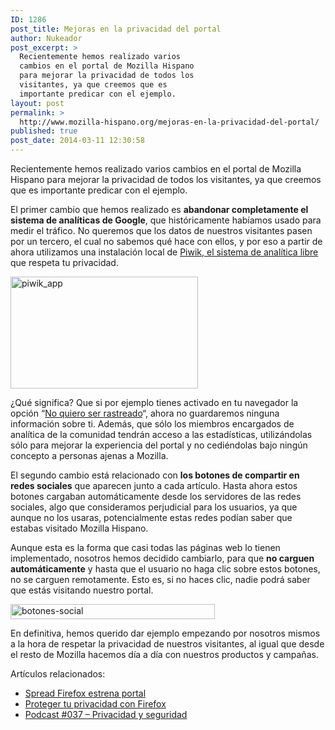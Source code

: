 ```yaml
---
ID: 1286
post_title: Mejoras en la privacidad del portal
author: Nukeador
post_excerpt: >
  Recientemente hemos realizado varios
  cambios en el portal de Mozilla Hispano
  para mejorar la privacidad de todos los
  visitantes, ya que creemos que es
  importante predicar con el ejemplo.
layout: post
permalink: >
  http://www.mozilla-hispano.org/mejoras-en-la-privacidad-del-portal/
published: true
post_date: 2014-03-11 12:30:58
---
```

<p>Recientemente hemos realizado varios cambios en el portal de Mozilla Hispano para mejorar la privacidad de todos los visitantes, ya que creemos que es importante predicar con el ejemplo.</p>
<p>El primer cambio que hemos realizado es <strong>abandonar completamente el sistema de analíticas de Google</strong>, que históricamente habíamos usado para medir el tráfico. No queremos que los datos de nuestros visitantes pasen por un tercero, el cual no sabemos qué hace con ellos, y por eso a partir de ahora utilizamos una instalación local de <a href="http://piwik.org/">Piwik, el sistema de analítica libre</a> que respeta tu privacidad.</p>
<p><img class="aligncenter size-medium wp-image-11685" alt="piwik_app" src="http://www.mozilla-hispano.org/wp-content/uploads/piwik_app-300x179.jpg" width="300" height="179" /></p>
<p>¿Qué significa? Que si por ejemplo tienes activado en tu navegador la opción &#8220;<a href="https://support.mozilla.org/es/kb/como-activo-la-caracteristica-no-quiero-ser-rastre">No quiero ser rastreado</a>&#8220;, ahora no guardaremos ninguna información sobre ti. Además, que sólo los miembros encargados de analítica de la comunidad tendrán acceso a las estadísticas, utilizándolas sólo para mejorar la experiencia del portal y no cediéndolas bajo ningún concepto a personas ajenas a Mozilla.</p>
<p>El segundo cambio está relacionado con <strong>los botones de compartir en redes sociales</strong> que aparecen junto a cada artículo. Hasta ahora estos botones cargaban automáticamente desde los servidores de las redes sociales, algo que consideramos perjudicial para los usuarios, ya que aunque no los usaras, potencialmente estas redes podían saber que estabas visitado Mozilla Hispano.</p>
<p>Aunque esta es la forma que casi todas las páginas web lo tienen implementado, nosotros hemos decidido cambiarlo, para que <strong>no carguen automáticamente</strong> y hasta que el usuario no haga clic sobre estos botones, no se carguen remotamente. Esto es, si no haces clic, nadie podrá saber que estás visitando nuestro portal.</p>
<p><img class="aligncenter size-full wp-image-11686" alt="botones-social" src="http://www.mozilla-hispano.org/wp-content/uploads/botones-social.png" width="327" height="24" /></p>
<p>En definitiva, hemos querido dar ejemplo empezando por nosotros mismos a la hora de respetar la privacidad de nuestros visitantes, al igual que desde el resto de Mozilla hacemos día a día con nuestros productos y campañas.</p>
<div class='yarpp-related-rss'>
<p>Artículos relacionados:<ul>
<li><a href='http://www.mozilla-hispano.org/spreadfirefoxcom-estrena-portal/' rel='bookmark' title='Spread Firefox estrena portal'>Spread Firefox estrena portal</a></li>
<li><a href='http://www.mozilla-hispano.org/proteger-tu-privacidad-con-firefox/' rel='bookmark' title='Proteger tu privacidad con Firefox'>Proteger tu privacidad con Firefox</a></li>
<li><a href='http://www.mozilla-hispano.org/podcast-037/' rel='bookmark' title='Podcast #037 &#8211; Privacidad y seguridad'>Podcast #037 &#8211; Privacidad y seguridad</a></li>
</ul></p>
</div>